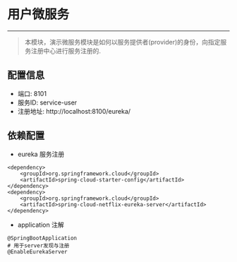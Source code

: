 # 用户微服务

---
> 本模块，演示微服务模块是如何以服务提供者(provider)的身份，向指定服务注册中心进行服务注册的.


## 配置信息
- 端口: 8101
- 服务ID: service-user
- 注册地址: http://localhost:8100/eureka/

## 依赖配置
- eureka 服务注册
```
<dependency>
    <groupId>org.springframework.cloud</groupId>
    <artifactId>spring-cloud-starter-config</artifactId>
</dependency>
<dependency>
    <groupId>org.springframework.cloud</groupId>
    <artifactId>spring-cloud-netflix-eureka-server</artifactId>
</dependency>
```
- application 注解
```
@SpringBootApplication
# 用于server发现与注册
@EnableEurekaServer 
```


